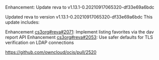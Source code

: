 Enhancement: Update reva to v1.13.1-0.20210917065320-df33e69a6bdc

Updated reva to version v1.13.1-0.20210917065320-df33e69a6bdc
This update includes:

Enhancement [cs3org#reva#2071](https://github.com/cs3org/reva/pull/2071): Implement listing favorites via the dav report API
Enhancement [cs3org#reva#2053](https://github.com/cs3org/reva/pull/2053): Use safer defaults for TLS verification on LDAP connections

https://github.com/owncloud/ocis/pull/2520
